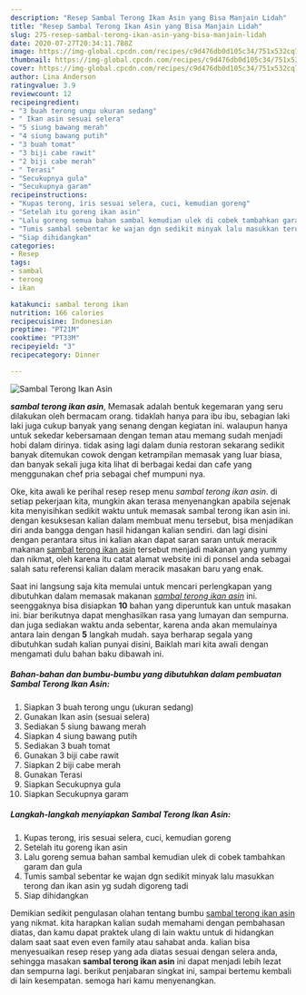 ```yaml
---
description: "Resep Sambal Terong Ikan Asin yang Bisa Manjain Lidah"
title: "Resep Sambal Terong Ikan Asin yang Bisa Manjain Lidah"
slug: 275-resep-sambal-terong-ikan-asin-yang-bisa-manjain-lidah
date: 2020-07-27T20:34:11.788Z
image: https://img-global.cpcdn.com/recipes/c9d476db0d105c34/751x532cq70/sambal-terong-ikan-asin-foto-resep-utama.jpg
thumbnail: https://img-global.cpcdn.com/recipes/c9d476db0d105c34/751x532cq70/sambal-terong-ikan-asin-foto-resep-utama.jpg
cover: https://img-global.cpcdn.com/recipes/c9d476db0d105c34/751x532cq70/sambal-terong-ikan-asin-foto-resep-utama.jpg
author: Lina Anderson
ratingvalue: 3.9
reviewcount: 12
recipeingredient:
- "3 buah terong ungu ukuran sedang"
- " Ikan asin sesuai selera"
- "5 siung bawang merah"
- "4 siung bawang putih"
- "3 buah tomat"
- "3 biji cabe rawit"
- "2 biji cabe merah"
- " Terasi"
- "Secukupnya gula"
- "Secukupnya garam"
recipeinstructions:
- "Kupas terong, iris sesuai selera, cuci, kemudian goreng"
- "Setelah itu goreng ikan asin"
- "Lalu goreng semua bahan sambal kemudian ulek di cobek tambahkan garam dan gula"
- "Tumis sambal sebentar ke wajan dgn sedikit minyak lalu masukkan terong dan ikan asin yg sudah digoreng tadi"
- "Siap dihidangkan"
categories:
- Resep
tags:
- sambal
- terong
- ikan

katakunci: sambal terong ikan 
nutrition: 166 calories
recipecuisine: Indonesian
preptime: "PT21M"
cooktime: "PT33M"
recipeyield: "3"
recipecategory: Dinner

---
```



![Sambal Terong Ikan Asin](https://img-global.cpcdn.com/recipes/c9d476db0d105c34/751x532cq70/sambal-terong-ikan-asin-foto-resep-utama.jpg)

<b><i>sambal terong ikan asin</i></b>, Memasak adalah bentuk kegemaran yang seru dilakukan oleh bermacam orang. tidaklah hanya para ibu ibu, sebagian laki laki juga cukup banyak yang senang dengan kegiatan ini. walaupun hanya untuk sekedar kebersamaan dengan teman atau memang sudah menjadi hobi dalam dirinya. tidak asing lagi dalam dunia restoran sekarang sedikit banyak ditemukan cowok dengan ketrampilan memasak yang luar biasa, dan banyak sekali juga kita lihat di berbagai kedai dan cafe yang menggunakan chef pria sebagai chef mumpuni nya.

Oke, kita awali ke perihal resep resep menu <i>sambal terong ikan asin</i>. di setiap pekerjaan kita, mungkin akan terasa menyenangkan apabila sejenak kita menyisihkan sedikit waktu untuk memasak sambal terong ikan asin ini. dengan kesuksesan kalian dalam membuat menu tersebut, bisa menjadikan diri anda bangga dengan hasil hidangan kalian sendiri. dan lagi disini dengan perantara situs ini kalian akan dapat saran saran untuk meracik makanan <u>sambal terong ikan asin</u> tersebut menjadi makanan yang yummy dan nikmat, oleh karena itu catat alamat website ini di ponsel anda sebagai salah satu referensi kalian dalam meracik masakan baru yang enak.




Saat ini langsung saja kita memulai untuk mencari perlengkapan yang dibutuhkan dalam memasak makanan <u><i>sambal terong ikan asin</i></u> ini. seenggaknya bisa disiapkan <b>10</b> bahan yang diperuntuk kan untuk masakan ini. biar berikutnya dapat menghasilkan rasa yang lumayan dan sempurna. dan juga sediakan waktu anda sebentar, karena anda akan memulainya antara lain dengan <b>5</b> langkah mudah. saya berharap segala yang dibutuhkan sudah kalian punyai disini, Baiklah mari kita awali dengan mengamati dulu bahan baku dibawah ini.

<!--inarticleads1-->

##### Bahan-bahan dan bumbu-bumbu yang dibutuhkan dalam pembuatan Sambal Terong Ikan Asin:

1. Siapkan 3 buah terong ungu (ukuran sedang)
1. Gunakan  Ikan asin (sesuai selera)
1. Sediakan 5 siung bawang merah
1. Siapkan 4 siung bawang putih
1. Sediakan 3 buah tomat
1. Gunakan 3 biji cabe rawit
1. Siapkan 2 biji cabe merah
1. Gunakan  Terasi
1. Siapkan Secukupnya gula
1. Siapkan Secukupnya garam




<!--inarticleads2-->

##### Langkah-langkah menyiapkan Sambal Terong Ikan Asin:

1. Kupas terong, iris sesuai selera, cuci, kemudian goreng
1. Setelah itu goreng ikan asin
1. Lalu goreng semua bahan sambal kemudian ulek di cobek tambahkan garam dan gula
1. Tumis sambal sebentar ke wajan dgn sedikit minyak lalu masukkan terong dan ikan asin yg sudah digoreng tadi
1. Siap dihidangkan




Demikian sedikit pengulasan olahan tentang bumbu <u>sambal terong ikan asin</u> yang nikmat. kita harapkan kalian sudah memahami dengan pembahasan diatas, dan kamu dapat praktek ulang di lain waktu untuk di hidangkan dalam saat saat even even family atau sahabat anda. kalian bisa menyesuaikan resep resep yang ada diatas sesuai dengan selera anda, sehingga masakan <b>sambal terong ikan asin</b> ini dapat menjadi lebih lezat dan sempurna lagi. berikut penjabaran singkat ini, sampai bertemu kembali di lain kesempatan. semoga hari kamu menyenangkan.
